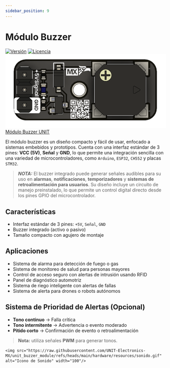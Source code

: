 ```yaml
---
sidebar_position: 9
---
```


# Módulo Buzzer


<div  style={{ textAlign: "center" }}>
    <a href="#"><img src="https://img.shields.io/badge/version-1.0-blue.svg" alt="Versión"/></a>
    <a href="#"><img src="https://img.shields.io/badge/license-MIT-green.svg" alt="Licencia"/></a>
    <br/>
</div>

<div  style={{ textAlign: "center" }}>
    <a href="https://github.com/UNIT-Electronics-MX/unit_buzzer_module/tree/main">
        <img src="https://raw.githubusercontent.com/UNIT-Electronics-MX/unit_buzzer_module/refs/heads/main/hardware/resources/unit_top_ue0088_modulo_buzzer_v_1_1_0.png" width="500px" alt="Módulo Buzzer UNIT"/><br/>
        Módulo Buzzer UNIT
    </a>
</div>

El módulo  buzzer es un diseño compacto y fácil de usar, enfocado a sistemas embebidos y prototipos. Cuenta con una interfaz estándar de 3 pines: **VCC (5V)**, **Señal** y **GND**, lo que permite una integración sencilla con una variedad de microcontroladores, como `Arduino`, `ESP32`, `CH552` y placas `STM32`.

> **_NOTA:_** El buzzer integrado puede generar señales audibles para su uso en **alarmas**, **notificaciones**, **temporizadores** y **sistemas de retroalimentación para usuarios**. Su diseño incluye un circuito de manejo preinstalado, lo que permite un control digital directo desde los pines GPIO del microcontrolador.


## Características

- Interfaz estándar de 3 pines: `+5V`, `Señal`, `GND`
- Buzzer integrado (activo o pasivo)
- Tamaño compacto con agujero de montaje


## Aplicaciones

- Sistema de alarma para detección de fuego o gas
- Sistema de monitoreo de salud para personas mayores
- Control de acceso seguro con alertas de intrusión usando RFID
- Panel de diagnóstico automotriz
- Sistema de riego inteligente con alertas de fallas
- Sistema de alerta para drones o robots autónomos


## Sistema de Prioridad de Alertas (Opcional) 
- **Tono continuo** → Falla crítica
- **Tono intermitente** → Advertencia o evento moderado
- **Pitido corto** → Confirmación de evento o retroalimentación


> **Nota:** utiliza señales **PWM** para generar tonos.
<div style={{ textAlign: "center" }}>

    <img src="https://raw.githubusercontent.com/UNIT-Electronics-MX/unit_buzzer_module/refs/heads/main/hardware/resources/sonido.gif" alt="Icono de Sonido" width="100"/>
</div>

